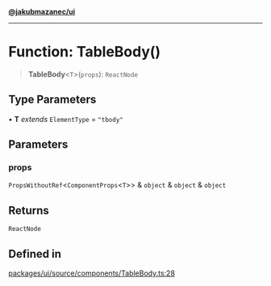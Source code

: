 [**@jakubmazanec/ui**](../README.md)

---

# Function: TableBody()

> **TableBody**\<`T`\>(`props`): `ReactNode`

## Type Parameters

• **T** _extends_ `ElementType` = `"tbody"`

## Parameters

### props

`PropsWithoutRef`\<`ComponentProps`\<`T`\>\> & `object` & `object` & `object`

## Returns

`ReactNode`

## Defined in

[packages/ui/source/components/TableBody.ts:28](https://github.com/jakubmazanec/tools/blob/4bb343d3736e4f9f11a014de3241c6054262151e/packages/ui/source/components/TableBody.ts#L28)
